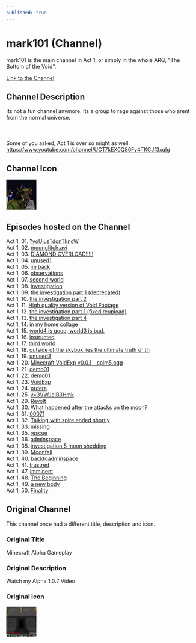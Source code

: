 ```yaml
---
published: true
---
```


# mark101 (Channel)

mark101 is the main channel in Act 1, or simply in the whole ARG, "The Bottom of the Void". 

[Link to the Channel](https://www.youtube.com/@unintelligible-synapse)

## Channel Description
Its not a fun channel anymore. Its a group to rage against those who arent from the normal universe.
<br>
<br>
<br>
<br>Some of you asked, Act 1 is over so might as well:
<br>https://www.youtube.com/channel/UCT7kEX0Q86Fv4TKCJf3xqIg

## Channel Icon
<img width="80" src="assets\images\mark101-channelicon.jpg">

## Episodes hosted on the Channel
Act 1, 01. [?yoUjusTdonTknoW](Act1_%253FyoUjusTdonTknoW)
<br>Act 1, 02. [moonglitch.avi](Act1_moonglitch.avi)
<br>Act 1, 03. [DIAMOND OVERLOAD!!!!!](Act1_DIAMONDOVERLOAD)
<br>Act 1, 04. [unused1](Act1_unused1)
<br>Act 1, 05. [im back](Act1_imback)
<br>Act 1, 06. [observations](Act1_observations)
<br>Act 1, 07. [second world](Act1_secondworld)
<br>Act 1, 08. [investigation](Act1_investigation)
<br>Act 1, 09. [the investigation part 1 (deprecated)](Act1_theinvestigationpart1deprecated)
<br>Act 1, 10. [the investigation part 2](Act1_theinvestigationpart2)
<br>Act 1, 11. [High quality version of Void Footage](Act1_HighqualityversionofVoidFootage)
<br>Act 1, 12. [the investigation part 1 (fixed reupload)](Act1_theinvestigationpart1fixedreupload)
<br>Act 1, 13. [the investigation part 4](Act1_theinvestigationpart4)
<br>Act 1, 14. [in my home collage](Act1_inmyhomecollage)
<br>Act 1, 15. [world4 is good, world3 is bad.](Act1_world4isgoodworld3isbad)
<br>Act 1, 16. [instructed](Act1_instructed)
<br>Act 1, 17. [third world](Act1_thirdworld)
<br>Act 1, 18. [outside of the skybox lies the ultimate truth of th](Act1_outsideoftheskyboxliestheultimatetruthofth)
<br>Act 1, 19. [unused3](Act1_unused3)
<br>Act 1, 20. [Minecraft VoidExp v0.0.1 - calm5.ogg](Act1_MinecraftVoidExpv0.0.1calm5.ogg)
<br>Act 1, 21. [demo01](Act1_demo01)
<br>Act 1, 22. [demo01](Act1_demo02)
<br>Act 1, 23. [VoidExp](Act1_VoidExp)
<br>Act 1, 24. [orders](Act1_orders)
<br>Act 1, 25. [v=3VWJelB3Hmk](Act1_v=3VWJelB3Hmk)
<br>Act 1, 29. [Revolt](Act1_Revolt)
<br>Act 1, 30. [What happened after the attacks on the moon?](Act1_Whathappenedaftertheattacksonthemoon)
<br>Act 1, 31. [00071](Act1_00071)
<br>Act 1, 32. [Talking with spire ended shortly](Act1_Talkingwithspireendedshortly)
<br>Act 1, 33. [missing](Act1_missing)
<br>Act 1, 35. [rescue](Act1_rescue)
<br>Act 1, 36. [adminspace](Act1_adminspace)
<br>Act 1, 38. [investigation 5 moon shedding](Act1_investigation5moonshedding)
<br>Act 1, 39. [Moonfall](Act1_Moonfall)
<br>Act 1, 40. [backtoadminspace](Act1_backtoadminspace)
<br>Act 1, 41. [trustred](Act1_trustred)
<br>Act 1, 47. [Imminent](Act1_Imminent)
<br>Act 1, 48. [The Beginning](Act1_TheBeginning)
<br>Act 1, 49. [a new body](Act1_anewbody)
<br>Act 1, 50. [Finality](Act1_Finality)

## Original Channel
This channel once had a different title, description and icon.

### Original Title
Minecraft Alpha Gameplay

### Original Description
Watch my Alpha 1.0.7 Video

### Original Icon
<img width="80" src="assets\images\mark101-channeloldicon.jpg">